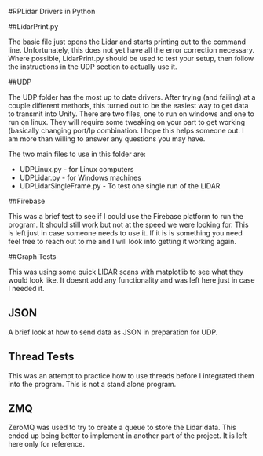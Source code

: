 #RPLidar Drivers in Python

##LidarPrint.py

The basic file just opens the Lidar and starts printing out to the command line. 
Unfortunately, this does not yet have all the error correction necessary. 
Where possible, LidarPrint.py should be used to test your setup, then follow
the instructions in the UDP section to actually use it. 

##UDP

The UDP folder has the most up to date drivers. After trying (and failing) at a 
couple different methods, this turned out to be the easiest way to get data to transmit
into Unity. There are two files, one to run on windows and one to run on linux. They
will require some tweaking on your part to get working (basically changing port/Ip combination. I hope this helps someone out. I am more than willing to answer any questions you may have. 


The two main files to use in this folder are:

- UDPLinux.py - for Linux computers
- UDPLidar.py - for Windows machines
- UDPLidarSingleFrame.py - To test one single run of the LIDAR

##Firebase

This was a brief test to see if I could use the Firebase platform to run the program.
It should still work but not at the speed we were looking for. 
This is left just in case someone needs to use it. If it is is something you need
feel free to reach out to me and I will look into getting it working again.

##Graph Tests

This was using some quick LIDAR scans with matplotlib to see what they
would look like. It doesnt add any functionality and was left here just in case I needed it.

## JSON

A brief look at how to send data as JSON in preparation for UDP. 

## Thread Tests

This was an attempt to practice how to use threads before I integrated them into the program. 
This is not a stand alone program.

## ZMQ

ZeroMQ was used to try to create a queue to store the Lidar data. This ended up being better
to implement in another part of the project. It is left here only for reference. 